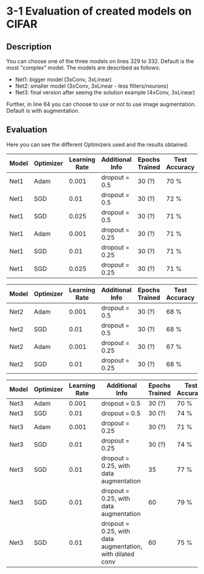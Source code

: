 # 3-1 Evaluation of created models on CIFAR



## Description

You can choose one of the three models on lines 329 to 332.
Default is the most "complex" model. The models are described as follows:
* Net1: bigger model (3xConv, 3xLinear)
* Net2: smaller model (3xConv, 3xLinear - less filters/neurons)
* Net3: final version after seeing the solution example (4xConv, 3xLinear)

Further, in line 64 you can choose to use or not to use image augmentation.
Default is with augmentation.

## Evaluation

Here you can see the different Optimizers used and the results obtained.

|Model|Optimizer|Learning Rate|Additional Info|Epochs Trained|Test Accuracy|
|---|---|---|---|---|---|
|Net1|Adam| 0.001 | dropout = 0.5 | 30 (?) | 70 %|
|Net1|SGD | 0.01  | dropout = 0.5 | 30 (?) | 72 %|
|Net1|SGD | 0.025 | dropout = 0.5 | 30 (?) | 71 %|
|Net1|Adam| 0.001 | dropout = 0.25 | 30 (?) | 71 %|
|Net1|SGD | 0.01  | dropout = 0.25 | 30 (?) | 71 %|
|Net1|SGD | 0.025 | dropout = 0.25 | 30 (?) | 71 %|

|Model|Optimizer|Learning Rate|Additional Info|Epochs Trained|Test Accuracy|
|---|---|---|---|---|---|
|Net2|Adam| 0.001 | dropout = 0.5 | 30 (?) | 68 %|
|Net2|SGD | 0.01  | dropout = 0.5 | 30 (?) | 68 %|
|Net2|Adam| 0.001 | dropout = 0.25 | 30 (?) | 67 %|
|Net2|SGD | 0.01  | dropout = 0.25 | 30 (?) | 68 %|

|Model|Optimizer|Learning Rate|Additional Info|Epochs Trained|Test Accuracy|
|---|---|---|---|---|---|
|Net3|Adam| 0.001 | dropout = 0.5 | 30 (?) | 70 %|
|Net3|SGD | 0.01  | dropout = 0.5 | 30 (?) | 74 %|
|Net3|Adam| 0.001 | dropout = 0.25 | 30 (?) | 71 %|
|Net3|SGD | 0.01  | dropout = 0.25 | 30 (?) | 74 %|
|Net3|SGD | 0.01  | dropout = 0.25, with data augmentation | 35 | 77 %|
|Net3|SGD | 0.01  | dropout = 0.25, with data augmentation | 60 | 79 %|
|Net3|SGD | 0.01  | dropout = 0.25, with data augmentation, with dilated conv | 60 | 75 %|
